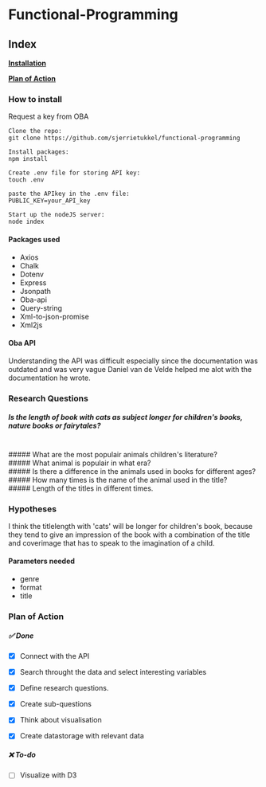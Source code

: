 # Functional-Programming

## Index

**[Installation](#How-to-install)**<br>

**[Plan of Action](#plan-of-action)**<br>


### How to install

Request a key from OBA

```
Clone the repo:
git clone https://github.com/sjerrietukkel/functional-programming

Install packages:
npm install

Create .env file for storing API key:
touch .env

paste the APIkey in the .env file:
PUBLIC_KEY=your_API_key

Start up the nodeJS server:
node index
```

#### Packages used
* Axios
* Chalk
* Dotenv
* Express
* Jsonpath
* Oba-api
* Query-string
* Xml-to-json-promise
* Xml2js

#### Oba API
Understanding the API was difficult especially since the documentation was outdated and was very vague Daniel van de Velde helped me alot with the documentation he wrote. 

### Research Questions

##### Is the length of book with cats as subject longer for children's books, nature books or fairytales?
<br>
##### What are the most populair animals children's literature?
<br>
##### What animal is populair in what era?
<br>
##### Is there a difference in the animals used in books for different ages?
<br>
##### How many times is the name of the animal used in the title?
<br>
##### Length of the titles in different times.


### Hypotheses
I think the titlelength with 'cats' will be longer for children's book, because they tend to give an impression of the book with a combination of the title and coverimage that has to speak to the imagination of a child.

#### Parameters needed

* genre
* format 
* title


 


### Plan of Action

##### ✅ Done

- [x] Connect with the API
- [x] Search throught the data and select interesting variables
- [x] Define research questions.
- [x] Create sub-questions
- [x] Think about visualisation
- [x] Create datastorage with relevant data


##### ❌ To-do 
- [ ] Visualize with D3